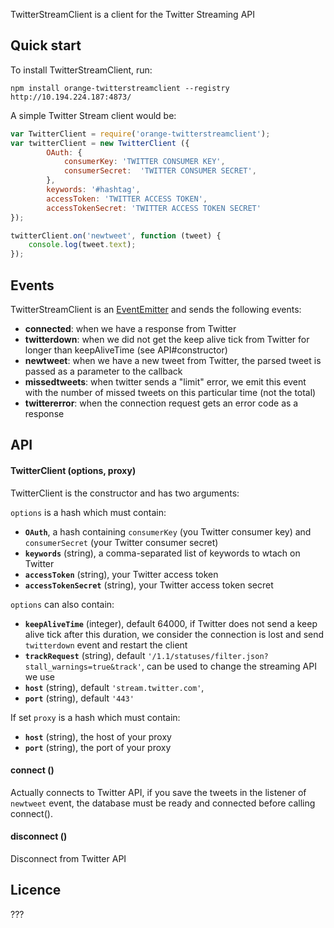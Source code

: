 TwitterStreamClient is a client for the Twitter Streaming API

## Quick start

To install TwitterStreamClient, run: 

```
npm install orange-twitterstreamclient --registry http://10.194.224.187:4873/
```

A simple Twitter Stream client would be:

```javascript
var TwitterClient = require('orange-twitterstreamclient');
var twitterClient = new TwitterClient ({
        OAuth: {
            consumerKey: 'TWITTER CONSUMER KEY',
            consumerSecret:  'TWITTER CONSUMER SECRET',
        },
        keywords: '#hashtag',
        accessToken: 'TWITTER ACCESS TOKEN',
        accessTokenSecret: 'TWITTER ACCESS TOKEN SECRET'
});

twitterClient.on('newtweet', function (tweet) {
    console.log(tweet.text);
});
```

##  Events

TwitterStreamClient is an [EventEmitter](http://nodejs.org/api/events.html) and sends the following events:

* __connected__: when we have a response from Twitter
* __twitterdown__: when we did not get the keep alive tick from Twitter for longer than keepAliveTime (see API#constructor)
* __newtweet__: when we have a new tweet from Twitter, the parsed tweet is passed as a parameter to the callback
* __missedtweets__: when twitter sends a "limit" error, we emit this event with the number of missed tweets on this particular time (not the total)
* __twittererror__: when the connection request gets an error code as a response

## API

#### TwitterClient (options, proxy)
TwitterClient is the constructor and has two arguments:

`options` is a hash which must contain:

* __`OAuth`__, a hash containing `consumerKey` (you Twitter consumer key) and `consumerSecret` (your Twitter consumer secret)
* __`keywords`__ (string), a comma-separated list of keywords to wtach on Twitter
* __`accessToken`__ (string), your Twitter access token
* __`accessTokenSecret`__ (string), your Twitter access token secret

`options` can also contain:

* __`keepAliveTime`__ (integer),  default 64000, if Twitter does not send a keep alive tick after this duration, we consider the connection is lost and send `twitterdown` event and restart the client 
* __`trackRequest`__ (string), default `'/1.1/statuses/filter.json?stall_warnings=true&track'`, can be used to change the streaming API we use 
* __`host`__ (string), default `'stream.twitter.com'`,
* __`port`__ (string), default `'443'`

If set `proxy` is a hash which must contain:

* __`host`__ (string), the host of your proxy
* __`port`__ (string), the port of your proxy

#### connect () 
Actually connects to Twitter API, if you save the tweets in the listener of `newtweet` event, the database must be ready and connected before calling connect().

#### disconnect () 
Disconnect from Twitter API

## Licence
???
